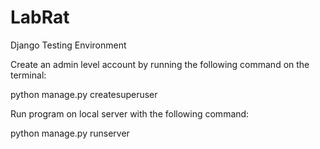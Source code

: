 # LabRat
Django Testing Environment

Create an admin level account by running the following command on the terminal: 

python manage.py createsuperuser

Run program on local server with the following command:

python manage.py runserver
